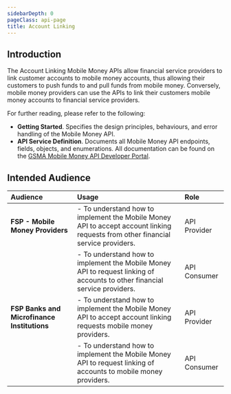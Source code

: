 ```yaml
---
sidebarDepth: 0
pageClass: api-page
title: Account Linking
---
```


## Introduction

The Account Linking Mobile Money APIs allow financial service providers to link customer accounts to mobile money accounts, thus allowing their customers to push funds to and pull funds from mobile money. Conversely, mobile money providers can use the APIs to link their customers mobile money accounts to financial service providers.

For further reading, please refer to the following:

- **Getting Started**. Specifies the design principles, behaviours, and error handling of the Mobile Money API.
- **API Service Definition**. Documents all Mobile Money API endpoints, fields, objects, and enumerations.
All documentation can be found on the [GSMA Mobile Money API Developer Portal](../../api-versions-1.2/).

## Intended Audience

| **Audience** | **Usage** | **Role** |
|:--------|:------|:-----|
| **FSP - Mobile Money Providers** | - To understand how to implement the Mobile Money API to accept account linking requests from other financial service providers. | API Provider |
|  | - To understand how to implement the Mobile Money API to request linking of accounts to other financial service providers. | API Consumer |
| **FSP Banks and Microfinance Institutions** | - To understand how to implement the Mobile Money API to accept account linking requests mobile money providers. | API Provider |
|  | - To understand how to implement the Mobile Money API to request linking of accounts to mobile money providers. | API Consumer |
